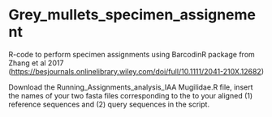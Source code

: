 # Grey_mullets_specimen_assignement
R-code to perform specimen assignments using BarcodinR package from Zhang et al 2017 (https://besjournals.onlinelibrary.wiley.com/doi/full/10.1111/2041-210X.12682)

Download the Running_Assignments_analysis_IAA Mugilidae.R file, insert the names of your two fasta files corresponding to the to your aligned (1) reference sequences and (2) query sequences in the script.
